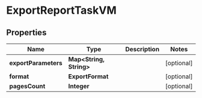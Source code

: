 

# ExportReportTaskVM


## Properties

| Name | Type | Description | Notes |
|------------ | ------------- | ------------- | -------------|
|**exportParameters** | **Map&lt;String, String&gt;** |  |  [optional] |
|**format** | **ExportFormat** |  |  [optional] |
|**pagesCount** | **Integer** |  |  [optional] |



